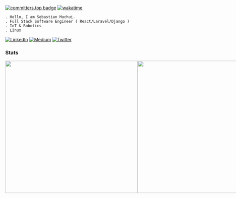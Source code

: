 

[![committers.top badge](https://user-badge.committers.top/kenya_private/astianmuchui.svg)](https://user-badge.committers.top/kenya_private/astianmuchui)
[![wakatime](https://wakatime.com/badge/user/5a50e193-2e98-47bd-9b67-0952bed984cf.svg)](https://wakatime.com/@5a50e193-2e98-47bd-9b67-0952bed984cf)

```shell
. Hello, I am Sebastian Muchui.
. Full Stack Software Engineer ( React/Laravel/Django )
. IoT & Robotics
. Linux

```
[![LinkedIn](https://img.shields.io/badge/LinkedIn-%230077B5.svg?logo=linkedin&logoColor=white)](https://linkedin.com/in/astianmuchui) [![Medium](https://img.shields.io/badge/Medium-12100E?logo=medium&logoColor=white)](https://medium.com/@sebastianmuchui) [![Twitter](https://img.shields.io/badge/Twitter-%231DA1F2.svg?logo=Twitter&logoColor=white)](https://twitter.com/astianmuchui) 



### Stats

<div style="display: inline-flex;">
  <img src="https://github-readme-stats.vercel.app/api?username=astianmuchui&theme=github_dark&hide_border=true&include_all_commits=true" style="width: 420px;">
  <img src="https://github-readme-streak-stats.herokuapp.com/?user=astianmuchui&theme=github_dark&hide_border=true&include_all_commits=true&count_private=true" style="width: 420px;">

</div>

<br>


<br>


<br>
